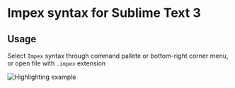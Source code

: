 # Impex syntax for Sublime Text 3
## Usage 
Select `Impex` syntax through command pallete or bottom-right corner menu, or open file with `.impex` extension

![Highlighting example](https://user-images.githubusercontent.com/11668274/80757564-03214780-8b3d-11ea-9dc4-f1a974fcf116.png)
